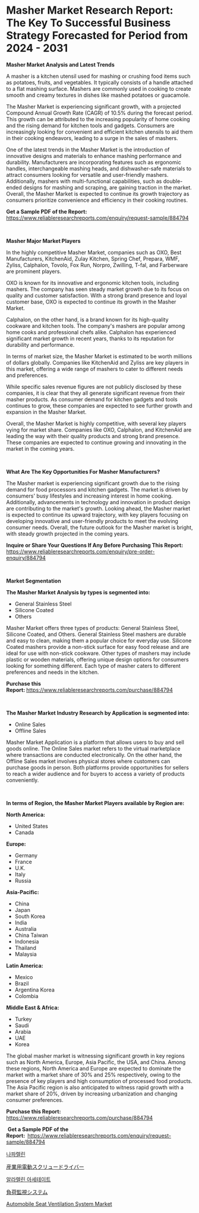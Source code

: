 <p><h1>Masher Market Research Report: The Key To Successful Business Strategy Forecasted for Period from 2024 - 2031</h1></p><p><strong>Masher Market Analysis and Latest Trends</strong></p>
<p><p>A masher is a kitchen utensil used for mashing or crushing food items such as potatoes, fruits, and vegetables. It typically consists of a handle attached to a flat mashing surface. Mashers are commonly used in cooking to create smooth and creamy textures in dishes like mashed potatoes or guacamole.</p><p>The Masher Market is experiencing significant growth, with a projected Compound Annual Growth Rate (CAGR) of 10.5% during the forecast period. This growth can be attributed to the increasing popularity of home cooking and the rising demand for kitchen tools and gadgets. Consumers are increasingly looking for convenient and efficient kitchen utensils to aid them in their cooking endeavors, leading to a surge in the sales of mashers.</p><p>One of the latest trends in the Masher Market is the introduction of innovative designs and materials to enhance mashing performance and durability. Manufacturers are incorporating features such as ergonomic handles, interchangeable mashing heads, and dishwasher-safe materials to attract consumers looking for versatile and user-friendly mashers. Additionally, mashers with multi-functional capabilities, such as double-ended designs for mashing and scraping, are gaining traction in the market. Overall, the Masher Market is expected to continue its growth trajectory as consumers prioritize convenience and efficiency in their cooking routines.</p></p>
<p><strong>Get a Sample PDF of the Report:&nbsp;</strong> <a href="https://www.reliableresearchreports.com/enquiry/request-sample/884794">https://www.reliableresearchreports.com/enquiry/request-sample/884794</a></p>
<p>&nbsp;</p>
<p><strong>Masher Major Market Players</strong></p>
<p><p>In the highly competitive Masher Market, companies such as OXO, Best Manufacturers, KitchenAid, Zulay Kitchen, Spring Chef, Prepara, WMF, Zyliss, Calphalon, Tovolo, Fox Run, Norpro, Zwilling, T-fal, and Farberware are prominent players. </p><p>OXO is known for its innovative and ergonomic kitchen tools, including mashers. The company has seen steady market growth due to its focus on quality and customer satisfaction. With a strong brand presence and loyal customer base, OXO is expected to continue its growth in the Masher Market.</p><p>Calphalon, on the other hand, is a brand known for its high-quality cookware and kitchen tools. The company's mashers are popular among home cooks and professional chefs alike. Calphalon has experienced significant market growth in recent years, thanks to its reputation for durability and performance.</p><p>In terms of market size, the Masher Market is estimated to be worth millions of dollars globally. Companies like KitchenAid and Zyliss are key players in this market, offering a wide range of mashers to cater to different needs and preferences.</p><p>While specific sales revenue figures are not publicly disclosed by these companies, it is clear that they all generate significant revenue from their masher products. As consumer demand for kitchen gadgets and tools continues to grow, these companies are expected to see further growth and expansion in the Masher Market.</p><p>Overall, the Masher Market is highly competitive, with several key players vying for market share. Companies like OXO, Calphalon, and KitchenAid are leading the way with their quality products and strong brand presence. These companies are expected to continue growing and innovating in the market in the coming years.</p></p>
<p>&nbsp;</p>
<p><strong>What Are The Key Opportunities For Masher Manufacturers?</strong></p>
<p><p>The Masher market is experiencing significant growth due to the rising demand for food processors and kitchen gadgets. The market is driven by consumers' busy lifestyles and increasing interest in home cooking. Additionally, advancements in technology and innovation in product design are contributing to the market's growth. Looking ahead, the Masher market is expected to continue its upward trajectory, with key players focusing on developing innovative and user-friendly products to meet the evolving consumer needs. Overall, the future outlook for the Masher market is bright, with steady growth projected in the coming years.</p></p>
<p><strong>Inquire or Share Your Questions If Any Before Purchasing This Report:</strong> <a href="https://www.reliableresearchreports.com/enquiry/pre-order-enquiry/884794">https://www.reliableresearchreports.com/enquiry/pre-order-enquiry/884794</a></p>
<p>&nbsp;</p>
<p><strong>Market Segmentation</strong></p>
<p><strong>The Masher Market Analysis by types is segmented into:</strong></p>
<p><ul><li>General Stainless Steel</li><li>Silicone Coated</li><li>Others</li></ul></p>
<p><p>Masher Market offers three types of products: General Stainless Steel, Silicone Coated, and Others. General Stainless Steel mashers are durable and easy to clean, making them a popular choice for everyday use. Silicone Coated mashers provide a non-stick surface for easy food release and are ideal for use with non-stick cookware. Other types of mashers may include plastic or wooden materials, offering unique design options for consumers looking for something different. Each type of masher caters to different preferences and needs in the kitchen.</p></p>
<p><strong>Purchase this Report:&nbsp;</strong><a href="https://www.reliableresearchreports.com/purchase/884794">https://www.reliableresearchreports.com/purchase/884794</a></p>
<p>&nbsp;</p>
<p><strong>The Masher Market Industry Research by Application is segmented into:</strong></p>
<p><ul><li>Online Sales</li><li>Offline Sales</li></ul></p>
<p><p>Masher Market Application is a platform that allows users to buy and sell goods online. The Online Sales market refers to the virtual marketplace where transactions are conducted electronically. On the other hand, the Offline Sales market involves physical stores where customers can purchase goods in person. Both platforms provide opportunities for sellers to reach a wider audience and for buyers to access a variety of products conveniently.</p></p>
<p>&nbsp;</p>
<p><strong>In terms of Region, the Masher Market Players available by Region are:</strong></p>
<p>
    <p> <strong> North America: </strong>
        <ul>
            <li>United States</li>
            <li>Canada</li>
        </ul>
        </p> 
    <p> <strong> Europe: </strong>
        <ul>
            <li>Germany</li>
            <li>France</li>
            <li>U.K.</li>
            <li>Italy</li>
            <li>Russia</li>
        </ul>
        </p> 
    <p> <strong> Asia-Pacific: </strong>
        <ul>
            <li>China</li>
            <li>Japan</li>
            <li>South Korea</li>
            <li>India</li>
            <li>Australia</li>
            <li>China Taiwan</li>
            <li>Indonesia</li>
            <li>Thailand</li>
            <li>Malaysia</li>
        </ul>
        </p> 
    <p> <strong> Latin America: </strong>
        <ul>
            <li>Mexico</li>
            <li>Brazil</li>
            <li>Argentina Korea</li>
            <li>Colombia</li>
        </ul>
        </p> 
    <p> <strong> Middle East & Africa: </strong>
        <ul>
            <li>Turkey</li>
            <li>Saudi</li>
            <li>Arabia</li>
            <li>UAE</li>
            <li>Korea</li>
        </ul>
    </p>
    </p>
<p><p>The global masher market is witnessing significant growth in key regions such as North America, Europe, Asia Pacific, the USA, and China. Among these regions, North America and Europe are expected to dominate the market with a market share of 30% and 25% respectively, owing to the presence of key players and high consumption of processed food products. The Asia Pacific region is also anticipated to witness rapid growth with a market share of 20%, driven by increasing urbanization and changing consumer preferences.</p></p>
<p><strong>Purchase this Report: </strong><a href="https://www.reliableresearchreports.com/purchase/884794">https://www.reliableresearchreports.com/purchase/884794</a></p>
<p>&nbsp;<strong>Get a Sample PDF of the Report:&nbsp;&nbsp;</strong><a href="https://www.reliableresearchreports.com/enquiry/request-sample/884794">https://www.reliableresearchreports.com/enquiry/request-sample/884794</a></p>
<p><strong></strong></p>
<p><p><a href="https://github.com/fredrickeglers/Market-Research-Report-List-1/blob/main/62287812917.md">나파렐린</a></p><p><a href="https://github.com/hwbcz413288296/Market-Research-Report-List-1/blob/main/65882953285.md">産業用電動スクリュードライバー</a></p><p><a href="https://github.com/bunxhcci35271755/Market-Research-Report-List-1/blob/main/48218282916.md">알라렐린 아세테이트</a></p><p><a href="https://github.com/efcvopdgkdx128/Market-Research-Report-List-1/blob/main/56071013284.md">負荷監視システム</a></p><p><a href="https://issuu.com/reportprime-2/docs/automobile-seat-ventilation-system-market-size-203">Automobile Seat Ventilation System Market</a></p></p>